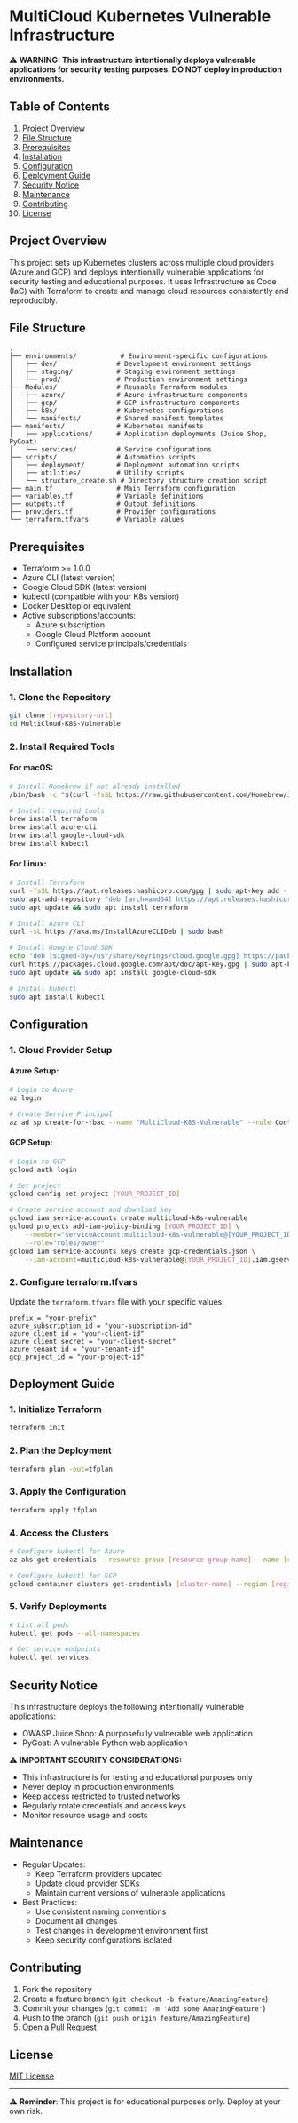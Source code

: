 # MultiCloud Kubernetes Vulnerable Infrastructure

⚠️ **WARNING: This infrastructure intentionally deploys vulnerable applications for security testing purposes. DO NOT deploy in production environments.**

## Table of Contents
1. [Project Overview](#project-overview)
2. [File Structure](#file-structure)
3. [Prerequisites](#prerequisites)
4. [Installation](#installation)
5. [Configuration](#configuration)
6. [Deployment Guide](#deployment-guide)
7. [Security Notice](#security-notice)
8. [Maintenance](#maintenance)
9. [Contributing](#contributing)
10. [License](#license)

## Project Overview
This project sets up Kubernetes clusters across multiple cloud providers (Azure and GCP) and deploys intentionally vulnerable applications for security testing and educational purposes. It uses Infrastructure as Code (IaC) with Terraform to create and manage cloud resources consistently and reproducibly.

## File Structure
```
.
├── environments/           # Environment-specific configurations
│   ├── dev/               # Development environment settings
│   ├── staging/           # Staging environment settings
│   └── prod/              # Production environment settings
├── Modules/               # Reusable Terraform modules
│   ├── azure/             # Azure infrastructure components
│   ├── gcp/               # GCP infrastructure components
│   ├── k8s/               # Kubernetes configurations
│   └── manifests/         # Shared manifest templates
├── manifests/             # Kubernetes manifests
│   ├── applications/      # Application deployments (Juice Shop, PyGoat)
│   └── services/          # Service configurations
├── scripts/               # Automation scripts
│   ├── deployment/        # Deployment automation scripts
│   ├── utilities/         # Utility scripts
│   └── structure_create.sh # Directory structure creation script
├── main.tf                # Main Terraform configuration
├── variables.tf           # Variable definitions
├── outputs.tf             # Output definitions
├── providers.tf           # Provider configurations
└── terraform.tfvars       # Variable values
```

## Prerequisites
- Terraform >= 1.0.0
- Azure CLI (latest version)
- Google Cloud SDK (latest version)
- kubectl (compatible with your K8s version)
- Docker Desktop or equivalent
- Active subscriptions/accounts:
  - Azure subscription
  - Google Cloud Platform account
  - Configured service principals/credentials

## Installation

### 1. Clone the Repository
```bash
git clone [repository-url]
cd MultiCloud-K8S-Vulnerable
```

### 2. Install Required Tools
#### For macOS:
```bash
# Install Homebrew if not already installed
/bin/bash -c "$(curl -fsSL https://raw.githubusercontent.com/Homebrew/install/HEAD/install.sh)"

# Install required tools
brew install terraform
brew install azure-cli
brew install google-cloud-sdk
brew install kubectl
```

#### For Linux:
```bash
# Install Terraform
curl -fsSL https://apt.releases.hashicorp.com/gpg | sudo apt-key add -
sudo apt-add-repository "deb [arch=amd64] https://apt.releases.hashicorp.com $(lsb_release -cs) main"
sudo apt update && sudo apt install terraform

# Install Azure CLI
curl -sL https://aka.ms/InstallAzureCLIDeb | sudo bash

# Install Google Cloud SDK
echo "deb [signed-by=/usr/share/keyrings/cloud.google.gpg] https://packages.cloud.google.com/apt cloud-sdk main" | sudo tee -a /etc/apt/sources.list.d/google-cloud-sdk.list
curl https://packages.cloud.google.com/apt/doc/apt-key.gpg | sudo apt-key --keyring /usr/share/keyrings/cloud.google.gpg add -
sudo apt update && sudo apt install google-cloud-sdk

# Install kubectl
sudo apt install kubectl
```

## Configuration

### 1. Cloud Provider Setup

#### Azure Setup:
```bash
# Login to Azure
az login

# Create Service Principal
az ad sp create-for-rbac --name "MultiCloud-K8S-Vulnerable" --role Contributor
```

#### GCP Setup:
```bash
# Login to GCP
gcloud auth login

# Set project
gcloud config set project [YOUR_PROJECT_ID]

# Create service account and download key
gcloud iam service-accounts create multicloud-k8s-vulnerable
gcloud projects add-iam-policy-binding [YOUR_PROJECT_ID] \
    --member="serviceAccount:multicloud-k8s-vulnerable@[YOUR_PROJECT_ID].iam.gserviceaccount.com" \
    --role="roles/owner"
gcloud iam service-accounts keys create gcp-credentials.json \
    --iam-account=multicloud-k8s-vulnerable@[YOUR_PROJECT_ID].iam.gserviceaccount.com
```

### 2. Configure terraform.tfvars
Update the `terraform.tfvars` file with your specific values:
```hcl
prefix = "your-prefix"
azure_subscription_id = "your-subscription-id"
azure_client_id = "your-client-id"
azure_client_secret = "your-client-secret"
azure_tenant_id = "your-tenant-id"
gcp_project_id = "your-project-id"
```

## Deployment Guide

### 1. Initialize Terraform
```bash
terraform init
```

### 2. Plan the Deployment
```bash
terraform plan -out=tfplan
```

### 3. Apply the Configuration
```bash
terraform apply tfplan
```

### 4. Access the Clusters
```bash
# Configure kubectl for Azure
az aks get-credentials --resource-group [resource-group-name] --name [cluster-name]

# Configure kubectl for GCP
gcloud container clusters get-credentials [cluster-name] --region [region]
```

### 5. Verify Deployments
```bash
# List all pods
kubectl get pods --all-namespaces

# Get service endpoints
kubectl get services
```

## Security Notice
This infrastructure deploys the following intentionally vulnerable applications:
- OWASP Juice Shop: A purposefully vulnerable web application
- PyGoat: A vulnerable Python web application

⚠️ **IMPORTANT SECURITY CONSIDERATIONS:**
- This infrastructure is for testing and educational purposes only
- Never deploy in production environments
- Keep access restricted to trusted networks
- Regularly rotate credentials and access keys
- Monitor resource usage and costs

## Maintenance
- Regular Updates:
  - Keep Terraform providers updated
  - Update cloud provider SDKs
  - Maintain current versions of vulnerable applications
- Best Practices:
  - Use consistent naming conventions
  - Document all changes
  - Test changes in development environment first
  - Keep security configurations isolated

## Contributing
1. Fork the repository
2. Create a feature branch (`git checkout -b feature/AmazingFeature`)
3. Commit your changes (`git commit -m 'Add some AmazingFeature'`)
4. Push to the branch (`git push origin feature/AmazingFeature`)
5. Open a Pull Request

## License
[MIT License](LICENSE)

---
⚠️ **Reminder**: This project is for educational purposes only. Deploy at your own risk.